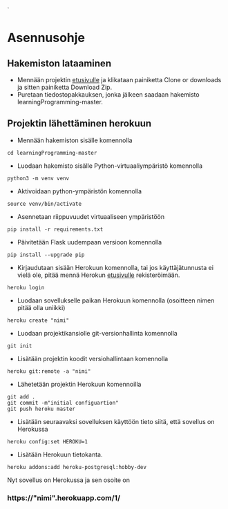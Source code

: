 `
# Asennusohje

## Hakemiston lataaminen
- Mennään projektin [etusivulle](https://github.com/yumoL/learningProgramming) ja klikataan painiketta Clone or downloads ja sitten painiketta Download Zip.
- Puretaan tiedostopakkauksen, jonka jälkeen saadaan hakemisto learningProgramming-master.

## Projektin lähettäminen herokuun
- Mennään hakemiston sisälle komennolla
```
cd learningProgramming-master
```
- Luodaan hakemisto sisälle  Python-virtuaaliympäristö komennolla 
```
python3 -m venv venv
```
- Aktivoidaan python-ympäristön komennolla
```
source venv/bin/activate
```

- Asennetaan riippuvuudet virtuaaliseen ympäristöön
```
pip install -r requirements.txt
```
- Päivitetään Flask uudempaan versioon komennolla
```
pip install --upgrade pip
```
- Kirjaudutaan sisään Herokuun komennolla, tai jos käyttäjätunnusta ei vielä ole, pitää mennä Herokun [etusivulle](https://id.heroku.com/login) rekisteröimään.
```
heroku login
```
- Luodaan sovellukselle paikan Herokuun komennolla (osoitteen nimen pitää olla uniikki)
```
heroku create "nimi"
```
- Luodaan projektikansiolle git-versionhallinta komennolla
```
git init
```

- Lisätään projektin koodit versiohallintaan komennolla
```
heroku git:remote -a "nimi"
```
- Lähetetään projektin Herokuun komennoilla
```
git add .
git commit -m"initial configuartion"
git push heroku master
```
- Lisätään seuraavaksi sovelluksen käyttöön tieto siitä, että sovellus on Herokussa
```
heroku config:set HEROKU=1
```
- Lisätään Herokuun tietokanta. 
```
heroku addons:add heroku-postgresql:hobby-dev
```
Nyt sovellus on Herokussa ja sen osoite on 
### https://"nimi".herokuapp.com/1/
